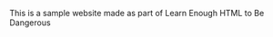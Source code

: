 <!-- sample website -->


This is a sample website made as part of Learn Enough HTML to Be Dangerous

